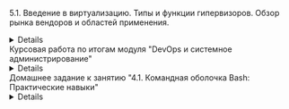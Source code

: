 5.1. Введение в виртуализацию. Типы и функции гипервизоров. Обзор рынка вендоров и областей применения.
<details>
Задача 1: Опишите кратко, как вы поняли: в чем основное отличие полной (аппаратной) виртуализации, паравиртуализации и виртуализации на основе ОС.  

```bash
Ответ:
Полная виртуализация:
Такой подход позволяет запускать только операционные системы, разработанные для той же архитектуры, что и у физического сервера (хоста). 

Паравиртуализация:
требует модификации кода гостевой ОС на уровне ядра, что позволяет ей общаться с гипервизором на более высоком уровне, обеспечивая более высокое быстродействие.

Виртуализация на основе ОС:
Виртуализация ресурсов на уровне ОС обеспечивает разделение одного физического сервера на несколько защищенных виртуализированных частей (контейнеров), каждая из которых представляется для владельца как один сервер. Виртуальная машина представляет собой окружение для приложений, запускаемых изолированно.
```
Задача 2 - Выберите один из вариантов использования организации физических серверов, в зависимости от условий использования.
```bash
ответ:
1. Условие: Высоконагруженная база данных, чувствительная к отказу.
    Организация: физические сервера
Почему: Постоянно нагруженной системе потребуется максимум ресурсов хоста, присутствие соседей которые могут их отобрать
2.  Условие: Различные web-приложения
     Организация: виртуализация уровня ОС
Почему: Виртуализация ОС подходит лучше всего, так свернуть приложение в контейнер и развернуть из него быстрей, чем делать это с виртуальными машинами с полноценной ОС и отдельным ядром.
3. Условие: Windows системы для использования бухгалтерским отделом
    Организация: паравиртуализация
Почему: эффективнее делать бэкап всей вирт. машины, возможность расширении ресурсов на уровне виртуальной машины. Так-же критичных требований к доступу к аппаратной составляющей сервера.
4. Условие: Системы, выполняющие высокопроизводительные расчеты на GPU
    Организация: виртуализация уровня ОС
Почему: виртуализация GPU может потребоваться в проектах с машинным обучением.
```
Задача 3: Выберите подходящую систему управления виртуализацией для предложенного сценария. Детально опишите ваш выбор.
```bash
Ответ:
1. 100 виртуальных машин на базе Linux и Windows, общие задачи, нет особых требований. Преимущественно Windows based инфраструктура, требуется реализация программных балансировщиков нагрузки, репликации данных и автоматизированного механизма создания резервных копий.
Ответ: Подойдут Hyper-V, vSphere. 
2. Требуется наиболее производительное бесплатное open source решение для виртуализации небольшой (20-30 серверов) инфраструктуры на базе Linux и Windows виртуальных машин.
Ответ: Proxmox в режиме KVM: open source решение, хорошо поддерживает Windows гостей
3. Необходимо бесплатное, максимально совместимое и производительное решение для виртуализации Windows инфраструктуры.
Ответ: Hyper-V Server, максимально совместим т.к. от Microsoft, полностью бесплатен.

4. Необходимо рабочее окружение для тестирования программного продукта на нескольких дистрибутивах Linux.
Ответ: LXD, т.к. содержит огромную библиотеку с разными дистрибутивами в большом количестве конфигураций в виде контейнеров.
```

4 задание. Опишите возможные проблемы и недостатки гетерогенной среды виртуализации (использования нескольких систем управления виртуализацией одновременно) и что необходимо сделать для минимизации этих рисков и проблем. Если бы у вас был выбор, то создавали бы вы гетерогенную среду или нет? Мотивируйте ваш ответ примерами.
```bash
Ответ:
Трудно управлять виртуалками в такой среде, особенно когда их надо обслуживать, перемещать, давать дополнительные ресурсы, когда возможно на одном сервере еще есть ресурсы, а на другом уже мало, а поделить не получится.
Поэтому конечно лучше когда все виртуалки в одной среде, тогда их администрирование гораздо проще, удобнее и дешевле.
```
</details>
Курсовая работа по итогам модуля "DevOps и системное администрирование"
<details>

###1. Создайте виртуальную машину Linux

![img_1.png](img_1.png)
###2. Установите ufw и разрешите к этой машине сессии на порты 22 и 443, при этом трафик на интерфейсе localhost (lo) должен ходить свободно на все порты.  
```bash
vagrant@vagrant:~$ sudo ufw status
Status: inactive
vagrant@vagrant:~$ sudo ufw allow 22
Rules updated
Rules updated (v6)
vagrant@vagrant:~$ sudo ufw allow 443
Rules updated
Rules updated (v6)
vagrant@vagrant:~$ sudo ufw enable
Command may disrupt existing ssh connections. Proceed with operation (y|n)? y
Firewall is active and enabled on system startup
vagrant@vagrant:~$ sudo ufw status
Status: active
 
To                     	Action  	From
--                     	------      ----
22                     	ALLOW   	Anywhere
443                    	ALLOW   	Anywhere
22 (v6)                	ALLOW   	Anywhere (v6)
443 (v6)               	ALLOW   	Anywhere (v6)

```

###3.Установите hashicorp vault (инструкция по ссылке).  
```bash
vagrant@vagrant:~$ curl -fsSL https://apt.releases.hashicorp.com/gpg | sudo apt-key add -
OK
vagrant@vagrant:~$ sudo apt-add-repository "deb [arch=amd64] https://apt.releases.hashicorp.com $(lsb_release -cs) main"
vagrant@vagrant:~$ sudo apt-get update && sudo apt-get install vault
vagrant@vagrant:~$ sudo vault
Usage: vault <command> [args]
 
Common commands:
	read    	Read data and retrieves secrets
	write   	Write data, configuration, and secrets
	delete  	Delete secrets and configuration
	list    	List data or secrets
	login   	Authenticate locally
	agent   	Start a Vault agent
	server  	Start a Vault server
	status  	Print seal and HA status
	unwrap  	Unwrap a wrapped secret
 
Other commands:
	audit      	Interact with audit devices
	auth       	Interact with auth methods
	debug      	Runs the debug command
	kv         	Interact with Vault's Key-Value storage
	lease      	Interact with leases
	monitor    	Stream log messages from a Vault server
    namespace  	Interact with namespaces
    operator   	Perform operator-specific tasks
    path-help  	Retrieve API help for paths
	plugin     	Interact with Vault plugins and catalog
	policy     	Interact with policies
	print      	Prints runtime configurations
	secrets    	Interact with secrets engines
	ssh        	Initiate an SSH session
	token      	Interact with tokens
```
###4.Cоздайте центр сертификации по инструкции (ссылка) и выпустите сертификат для использования его в настройке веб-сервера nginx (срок жизни сертификата - месяц).  
```bash
vagrant@vagrant:~$ sudo vault server -dev -dev-root-token-id A2mDQPiAZaxnGmcOPVYV4Mlo
==> Vault server configuration:
 
         	Api Address: http://127.0.0.1:8200
                     Cgo: disabled
     	Cluster Address: https://127.0.0.1:8201
          	Go Version: go1.17.5
              Listener 1: tcp (addr: "127.0.0.1:8200", cluster address: "127.0.0.1:8201", max_request_duration: "1m30s", max_request_size: "33554432", tls: "disabled")
               Log Level: info
                   Mlock: supported: true, enabled: false
           Recovery Mode: false
                 Storage: inmem
                 Version: Vault v1.9.3

```
```bash
root@vagrant:~# export VAULT_ADDR='http://127.0.0.1:8200'
root@vagrant:~# export VAULT_TOKEN=A2mDQPiAZaxnGmcOPVYV4Mlo
```
```bash
root@vagrant:~# vault status
Key             Value
---             -----
Seal Type       shamir
Initialized     true
Sealed          false
Total Shares    1
Threshold       1
Version         1.9.3
Storage Type    inmem
Cluster Name    vault-cluster-675bc514
Cluster ID      81eed5b0-c327-a6ff-d1d4-f12d3fb63913
HA Enabled      false
```
#####Root CA и Intermediate CA  
```bash
root@vagrant:~# vault secrets enable pki
Success! Enabled the pki secrets engine at: pki/
root@vagrant:~# vault secrets tune -max-lease-ttl=8760h pki
Success! Tuned the secrets engine at: pki/
root@vagrant:~# vault write -field=certificate pki/root/generate/internal common_name="example.com" ttl=87600h > CA_cert.crt
root@vagrant:~# vault write pki/config/urls issuing_certificates="http://127.0.0.1:8200/v1/pki/ca" crl_distribution_points="http://127.0.0.1:8200/v1/pki/crl"
Success! Data written to: pki/config/urls
root@vagrant:~# vault secrets enable -path=pki_int pki
Success! Enabled the pki secrets engine at: pki_int/
root@vagrant:~# vault secrets tune -max-lease-ttl=8760h pki_int
Success! Tuned the secrets engine at: pki_int/
root@vagrant:~# vault write -format=json pki_int/intermediate/generate/internal common_name="example.com Intermediate Authority" | jq -r '.data.csr' > pki_intermediate.csr
root@vagrant:~# vault write -format=json pki/root/sign-intermediate csr=@pki_intermediate.csr format=pem_bundle ttl="8760h" | jq -r '.data.certificate' > intermediate.cert.pem
root@vagrant:~# vault write pki_int/intermediate/set-signed certificate=@intermediate.cert.pem
Success! Data written to: pki_int/intermediate/set-signed
root@vagrant:~# vault write pki_int/roles/example-dot-com allowed_domains="example.com" allow_subdomains=true max_ttl="4380h"
Success! Data written to: pki_int/roles/example-dot-com
root@vagrant:~# vault list pki_int/roles/
Keys
----
example-dot-com
```
#####Создание сертификатов для devops.example.com  
```bash
root@vagrant:~# vault write -format=json pki_int/issue/example-dot-com common_name="devops.example.com" ttl=720h > devops.example.com.crt
root@vagrant:~# cat devops.example.com.crt
....
serial_number       01:f5:80:79:8c:02:44:1a:53:ff:10:5e:8c:fa:36:a3:63:e3:ae:f9
root@vagrant:~# cat devops.example.com.crt | jq -r .data.certificate > devops.example.com.crt.pem
root@vagrant:~# cat devops.example.com.crt | jq -r .data.issuing_ca >> devops.example.com.crt.pem
root@vagrant:~# cat devops.example.com.crt | jq -r .data.private_key > devops.example.com.crt.key
```
###5. Установите корневой сертификат созданного центра сертификации в доверенные в хостовой системе.  
```bash
root@vagrant:~# ln -s /root/CA_cert.crt /usr/local/share/ca-certificates/CA_cert.crt
root@vagrant:~# update-ca-certificates
Updating certificates in /etc/ssl/certs…
1 added, 0 removed; done.
Running hooks in /etc/ca-certificates/update.d…
done
```
###6.Установите nginx.  
```bash
root@vagrant:~# apt install nginx
root@vagrant:~# systemctl status nginx
● nginx.service - A high performance web server and a reverse proxy server
 	Loaded: loaded (/lib/systemd/system/nginx.service; enabled; vendor preset: enabled)
 	Active: active (running) since Sat 2022-01-29 22:03:14 UTC; 2h 31min ago
   	Docs: man:nginx(8)
	Process: 15797 ExecReload=/usr/sbin/nginx -g daemon on; master_process on; -s reload (code=exited, status=0/SUCCESS)
   Main PID: 3261 (nginx)
  	Tasks: 3 (limit: 1106)
 	Memory: 8.5M
 	CGroup: /system.slice/nginx.service
         	├─ 3261 nginx: master process /usr/sbin/nginx -g daemon on; master_process on;
      	   ├─15798 nginx: worker process
             └─15799 nginx: worker process
Jan 29 23:25:31 vagrant systemd[1]: Reloading A high performance web server and a reverse proxy server.
Jan 29 23:25:31 vagrant systemd[1]: Reloaded A high performance web server and a reverse proxy server.
Jan 29 23:37:49 vagrant systemd[1]: Reloading A high performance web server and a reverse proxy server.
root@vagrant:~# nano /etc/hosts
127.0.0.1       localhost
127.0.1.1       vagrant.vm  	vagrant
127.0.0.1       devops.example.com
 # The following lines are desirable for IPv6 capable hosts
::1     localhost ip6-localhost ip6-loopback
ff02::1 ip6-allnodes
ff02::2 ip6-allrouters
```
###7.По инструкции (ссылка) настройте nginx на https, используя ранее подготовленный сертификат:  
    -можно использовать стандартную стартовую страницу nginx для демонстрации работы сервера;  
    -можно использовать и другой html файл, сделанный вами;  
```bash
root@vagrant:~# nano /etc/nginx/sites-enabled/default
server {
	listen          	443 ssl;
    server_name         test.example.com;
	ssl_certificate 	/root/devops.example.com.crt.pem;
    ssl_certificate_key /root/devops.example.com.crt.key;
    ssl_protocols   	TLSv1 TLSv1.1 TLSv1.2;
    ssl_ciphers         HIGH:!aNULL:!MD5;
}
 root@vagrant:~# nginx -t
nginx: the configuration file /etc/nginx/nginx.conf syntax is ok
nginx: configuration file /etc/nginx/nginx.conf test is successful
root@vagrant:~# systemctl reload nginx
root@vagrant:~# curl -I https://devops.example.com
HTTP/1.1 200 OK
Server: nginx/1.18.0 (Ubuntu)
Date: Sun, 30 Jan 2022 00:38:43 GMT
Content-Type: text/html
Content-Length: 612
Last-Modified: Tue, 21 Apr 2020 14:09:01 GMT
Connection: keep-alive
ETag: "5e9efe7d-264"
Accept-Ranges: bytes
```
###8.Откройте в браузере на хосте https адрес страницы, которую обслуживает сервер nginx.  
![img_2.png](img_2.png)
![img_3.png](img_3.png)
###9.Создайте скрипт, который будет генерировать новый сертификат в vault:  
```bash
root@vagrant:~# nano sert.sh
#!/bin/bash
vault write -format=json pki_int/issue/example-dot-com common_name="devops.example.com" ttl=720h > /root/devops.example.com.crt
cat /root/devops.example.com.crt | jq -r .data.certificate > /root/devops.example.com.crt.pem
cat /root/devops.example.com.crt | jq -r .data.issuing_ca >> /root/devops.example.com.crt.pem
cat /root/devops.example.com.crt | jq -r .data.private_key > /root/devops.example.com.crt.key
systemctl reload nginx
root@vagrant:~# chmod ugo+x sert.sh
```
![img_4.png](img_4.png)
![img_5.png](img_5.png)
###10.Поместите скрипт в crontab, чтобы сертификат обновлялся какого-то числа каждого месяца в удобное для вас время.  
```bash
root@vagrant:~# crontab –l
# m h  dom mon dow   command
0 1 * * sat /scripts/test.sh
root@vagrant:~#
```
</details>
Домашнее задание к занятию "4.1. Командная оболочка Bash: Практические навыки"
<details>

1. Есть скрипт. Какие значения переменным c,d,e будут присвоены? Почему?

*c=a+b вернёт a+b т.к. a и b указаны без символа $, а символ + воспринимается как оператор только в арифметических операциях

*d=$a+$b вернёт 1+2, т.к. a и b указаны с символом $ и будут восприняты как обращения к переменным  

*e=$(($a+$b)) вернёт 3, т.к. конструкция ((..)) служит для арифметических операций  

2. На нашем локальном сервере упал сервис и мы написали скрипт, который постоянно проверяет
его доступность, записывая дату проверок до тех пор, пока сервис не станет недоступным (после чего скрипт долэен завершится).
В скрипте допущена ошибка, из-за которой выполнение не может завершиться, при этом место на Жёстком Диске
постепенно уменьшается. Что необходимо сделать чтобы его исправить:  
В первой строке пропущена скобка в ((1=1)) и отсутствовало условие выхода esle break.
```bash
    while ((1==1))
    do
            curl -ss http://localhost:4757  
            if (($? != 0))  
            then  
                 date >> curl.log  
    else    
    break  
    fi  
    done
```
Необходимо написать скрипт, который проверяет доступность трёх IP: 192.168.0.1, 173.194.222.113, 87.250.250.242
по 80 порту и записывает результат в файл log. Проверять доступность необходимо 5 раз для каждого узла.  
 ```bash
 declare -i keep_checking=1
    while (($keep_checking<=5))
    do
        for host in 192.168.0.1 173.194.222.113 87.250.250.242; do 
            nc -zw1 $host 80
            echo $? $host `date` >> 4-01-3.log
        done
    keep_checking+=1
    sleep 1
    done
```
3. Необходимо дописать скрипт из пердыдущего задания так, чтобы он выполнялся до тех пор, пока один из узлов не 
   окажется недоступным. Если любой из узлов недоступен - IP этого узла пишется в файл error, скрипт прерывается.
```bash
    declare -i keep_checking=1  
    while (($keep_checking==1))  
    do 
        for host in 192.168.0.1 173.194.222.113 87.250.250.242; do  
            nc -zw1 $host 80  
            if (($?==0))  
            then  
                echo $? $host `date` >> 26-12-21.log  
            else  
                echo $host >> error.log  
                keep_checking=0  
            fi  
        done  
    sleep 1  
    done
```
</details>